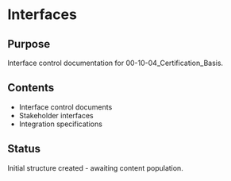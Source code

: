 # Interfaces

## Purpose
Interface control documentation for 00-10-04_Certification_Basis.

## Contents
- Interface control documents
- Stakeholder interfaces
- Integration specifications

## Status
Initial structure created - awaiting content population.
